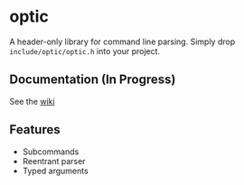 # optic

A header-only library for command line parsing. Simply drop
`include/optic/optic.h` into your project.

## Documentation (In Progress)
See the [wiki](https://github.com/tkaden4/optic/wiki)

## Features
- Subcommands
- Reentrant parser
- Typed arguments

